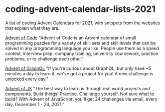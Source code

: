 # coding-advent-calendar-lists-2021

A list of coding Advent Calendars for 2021, with snippets from the websites that explain what they are.

[Advent of Code](https://adventofcode.com/)
"Advent of Code is an Advent calendar of small programming puzzles for a variety of skill sets and skill levels that can be solved in any programming language you like. People use them as a speed contest, interview prep, company training, university coursework, practice problems, or to challenge each other."

[Advent of GraphQL](https://www.notion.so/Advent-of-GraphQL-c69086ae98764e2e9e1ccdd8938dc980)
"If you're curious about GraphQL, but only have ~5 minutes a day to learn it, we've got a project for you! A new challenge is unlocked every day."

[Advent of JS](https://www.adventofjs.com/)
"The best way to learn is through real world projects and components. Build things! Practice. Challenge yourself. Not sure what to build? With Advent of JavaScript, you'll get 24 challenges via email, every day, December 1 - 24, 2021."



